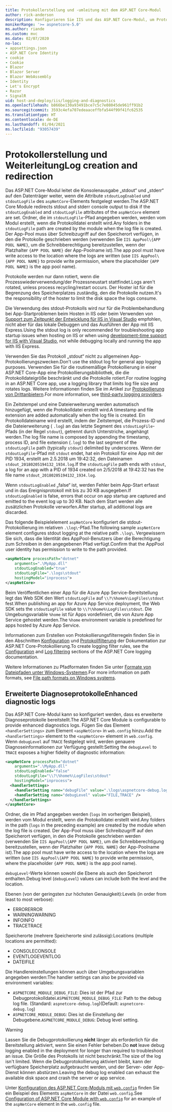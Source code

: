 ```yaml
---
title: Protokollerstellung und -umleitung mit dem ASP.NET Core-Modul
author: rick-anderson
description: Konfigurieren Sie IIS und das ASP.NET Core-Modul, um Protokolle und Diagnoseinformationen aufzuzeichnen.
monikerRange: '>= aspnetcore-5.0'
ms.author: riande
ms.custom: mvc
ms.date: 02/07/2020
no-loc:
- appsettings.json
- ASP.NET Core Identity
- cookie
- Cookie
- Blazor
- Blazor Server
- Blazor WebAssembly
- Identity
- Let's Encrypt
- Razor
- SignalR
uid: host-and-deploy/iis/logging-and-diagnostics
ms.openlocfilehash: b866be130a93491bce7c5c7e08045de961ff91b2
ms.sourcegitcommit: 3593c4efa707edeaaceffbfa544f99f41fc62535
ms.translationtype: HT
ms.contentlocale: de-DE
ms.lasthandoff: 01/04/2021
ms.locfileid: "93057439"
---
```

# <a name="log-creation-and-redirection"></a><span data-ttu-id="efb0e-103">Protokollerstellung und Weiterleitung</span><span class="sxs-lookup"><span data-stu-id="efb0e-103">Log creation and redirection</span></span>

<span data-ttu-id="efb0e-104">Das ASP.NET Core-Modul leitet die Konsolenausgabe „stdout“ und „stderr“ auf den Datenträger weiter, wenn die Attribute `stdoutLogEnabled` und `stdoutLogFile` des `aspNetCore`-Elements festgelegt werden.</span><span class="sxs-lookup"><span data-stu-id="efb0e-104">The ASP.NET Core Module redirects stdout and stderr console output to disk if the `stdoutLogEnabled` and `stdoutLogFile` attributes of the `aspNetCore` element are set.</span></span> <span data-ttu-id="efb0e-105">Ordner, die im `stdoutLogFile`-Pfad angegeben werden, werden vom Modul erstellt, wenn die Protokolldatei erstellt wird.</span><span class="sxs-lookup"><span data-stu-id="efb0e-105">Any folders in the `stdoutLogFile` path are created by the module when the log file is created.</span></span> <span data-ttu-id="efb0e-106">Der App-Pool muss über Schreibzugriff auf den Speicherort verfügen, in den die Protokolle geschrieben werden (verwenden Sie `IIS AppPool\{APP POOL NAME}`, um die Schreibberechtigung bereitzustellen, wenn der Platzhalter `{APP POOL NAME}` der App-Poolname ist).</span><span class="sxs-lookup"><span data-stu-id="efb0e-106">The app pool must have write access to the location where the logs are written (use `IIS AppPool\{APP POOL NAME}` to provide write permission, where the placeholder `{APP POOL NAME}` is the app pool name).</span></span>

<span data-ttu-id="efb0e-107">Protokolle werden nur dann rotiert, wenn die Prozesswiederverwendung/der Prozessneustart stattfindet.</span><span class="sxs-lookup"><span data-stu-id="efb0e-107">Logs aren't rotated, unless process recycling/restart occurs.</span></span> <span data-ttu-id="efb0e-108">Der Hoster ist für die Begrenzung des Speicherplatzes zuständig, den die Protokolle nutzen.</span><span class="sxs-lookup"><span data-stu-id="efb0e-108">It's the responsibility of the hoster to limit the disk space the logs consume.</span></span>

<span data-ttu-id="efb0e-109">Die Verwendung des stdout-Protokolls wird nur für die Problembehandlung bei App-Startproblemen beim Hosten in IIS oder beim Verwenden von [Support zum Zeitpunkt der Entwicklung für IIS in Visual Studio](xref:host-and-deploy/iis/development-time-iis-support) empfohlen, nicht aber für das lokale Debuggen und das Ausführen der App mit IIS Express.</span><span class="sxs-lookup"><span data-stu-id="efb0e-109">Using the stdout log is only recommended for troubleshooting app startup issues when hosting on IIS or when using [development-time support for IIS with Visual Studio](xref:host-and-deploy/iis/development-time-iis-support), not while debugging locally and running the app with IIS Express.</span></span>

<span data-ttu-id="efb0e-110">Verwenden Sie das Protokoll „stdout“ nicht zu allgemeinen App-Protokollierungszwecken.</span><span class="sxs-lookup"><span data-stu-id="efb0e-110">Don't use the stdout log for general app logging purposes.</span></span> <span data-ttu-id="efb0e-111">Verwenden Sie für die routinemäßige Protokollierung in einer ASP.NET Core-App eine Protokollierungsbibliothek, die die Protokolldateigröße beschränkt und die Protokolle rotiert.</span><span class="sxs-lookup"><span data-stu-id="efb0e-111">For routine logging in an ASP.NET Core app, use a logging library that limits log file size and rotates logs.</span></span> <span data-ttu-id="efb0e-112">Weitere Informationen finden Sie im Artikel zur [Protokollierung von Drittanbietern](xref:fundamentals/logging/index#third-party-logging-providers).</span><span class="sxs-lookup"><span data-stu-id="efb0e-112">For more information, see [third-party logging providers](xref:fundamentals/logging/index#third-party-logging-providers).</span></span>

<span data-ttu-id="efb0e-113">Ein Zeitstempel und eine Dateierweiterung werden automatisch hinzugefügt, wenn die Protokolldatei erstellt wird.</span><span class="sxs-lookup"><span data-stu-id="efb0e-113">A timestamp and file extension are added automatically when the log file is created.</span></span> <span data-ttu-id="efb0e-114">Ein Protokolldateiname wird erstellt, indem der Zeitstempel, die Prozess-ID und die Dateierweiterung ( `.log`) an das letzte Segment des `stdoutLogFile`-Pfads (in der Regel `stdout`), getrennt durch Unterstriche, angehängt werden.</span><span class="sxs-lookup"><span data-stu-id="efb0e-114">The log file name is composed by appending the timestamp, process ID, and file extension (`.log`) to the last segment of the `stdoutLogFile` path (typically `stdout`) delimited by underscores.</span></span> <span data-ttu-id="efb0e-115">Wenn der `stdoutLogFile`-Pfad mit `stdout` endet, hat ein Protokoll für eine App mit der PID 1934, erstellt am 2.5.2018 um 19:42:32, den Dateinamen `stdout_20180205194132_1934.log`.</span><span class="sxs-lookup"><span data-stu-id="efb0e-115">If the `stdoutLogFile` path ends with `stdout`, a log for an app with a PID of 1934 created on 2/5/2018 at 19:42:32 has the file name `stdout_20180205194132_1934.log`.</span></span>

<span data-ttu-id="efb0e-116">Wenn `stdoutLogEnabled` „false“ ist, werden Fehler beim App-Start erfasst und in das Ereignisprotokoll mit bis zu 30 KB ausgegeben.</span><span class="sxs-lookup"><span data-stu-id="efb0e-116">If `stdoutLogEnabled` is false, errors that occur on app startup are captured and emitted to the event log up to 30 KB.</span></span> <span data-ttu-id="efb0e-117">Nach dem Start werden alle zusätzlichen Protokolle verworfen.</span><span class="sxs-lookup"><span data-stu-id="efb0e-117">After startup, all additional logs are discarded.</span></span>

<span data-ttu-id="efb0e-118">Das folgende Beispielelement `aspNetCore` konfiguriert die stdout-Protokollierung im relativen `.\log\`-Pfad.</span><span class="sxs-lookup"><span data-stu-id="efb0e-118">The following sample `aspNetCore` element configures stdout logging at the relative path `.\log\`.</span></span> <span data-ttu-id="efb0e-119">Vergewissern Sie sich, dass die Identität des AppPool-Benutzers über die Berechtigung zum Schreiben in den angegebenen Pfad verfügt.</span><span class="sxs-lookup"><span data-stu-id="efb0e-119">Confirm that the AppPool user identity has permission to write to the path provided.</span></span>

```xml
<aspNetCore processPath="dotnet"
    arguments=".\MyApp.dll"
    stdoutLogEnabled="true"
    stdoutLogFile=".\logs\stdout"
    hostingModel="inprocess">
</aspNetCore>
```

<span data-ttu-id="efb0e-120">Beim Veröffentlichen einer App für die Azure App Service-Bereitstellung legt das Web SDK den Wert `stdoutLogFile` auf `\\?\%home%\LogFiles\stdout` fest.</span><span class="sxs-lookup"><span data-stu-id="efb0e-120">When publishing an app for Azure App Service deployment, the Web SDK sets the `stdoutLogFile` value to `\\?\%home%\LogFiles\stdout`.</span></span> <span data-ttu-id="efb0e-121">Die Umgebungsvariable `%home` ist für Apps vordefiniert, die von Azure App Service gehostet werden.</span><span class="sxs-lookup"><span data-stu-id="efb0e-121">The `%home` environment variable is predefined for apps hosted by Azure App Service.</span></span>

<span data-ttu-id="efb0e-122">Informationen zum Erstellen von Protokollierungsfilterregeln finden Sie in den Abschnitten [Konfiguration](xref:fundamentals/logging/index#log-filtering) und [Protokollfilterung](xref:fundamentals/logging/index#log-filtering) der Dokumentation zur ASP.NET Core-Protokollierung.</span><span class="sxs-lookup"><span data-stu-id="efb0e-122">To create logging filter rules, see the [Configuration](xref:fundamentals/logging/index#log-filtering) and [Log filtering](xref:fundamentals/logging/index#log-filtering) sections of the ASP.NET Core logging documentation.</span></span>

<span data-ttu-id="efb0e-123">Weitere Informationen zu Pfadformaten finden Sie unter [Formate von Dateipfaden unter Windows-Systemen](/dotnet/standard/io/file-path-formats).</span><span class="sxs-lookup"><span data-stu-id="efb0e-123">For more information on path formats, see [File path formats on Windows systems](/dotnet/standard/io/file-path-formats).</span></span>

## <a name="enhanced-diagnostic-logs"></a><span data-ttu-id="efb0e-124">Erweiterte Diagnoseprotokolle</span><span class="sxs-lookup"><span data-stu-id="efb0e-124">Enhanced diagnostic logs</span></span>

<span data-ttu-id="efb0e-125">Das ASP.NET Core-Modul kann so konfiguriert werden, dass es erweiterte Diagnoseprotokolle bereitstellt.</span><span class="sxs-lookup"><span data-stu-id="efb0e-125">The ASP.NET Core Module is configurable to provide enhanced diagnostics logs.</span></span> <span data-ttu-id="efb0e-126">Fügen Sie das Element `<handlerSettings>` zum Element `<aspNetCore>` in `web.config` hinzu.</span><span class="sxs-lookup"><span data-stu-id="efb0e-126">Add the `<handlerSettings>` element to the `<aspNetCore>` element in `web.config`.</span></span> <span data-ttu-id="efb0e-127">Wenn `debugLevel` auf `TRACE` festgelegt wird, werden genauere Diagnoseinformationen zur Verfügung gestellt:</span><span class="sxs-lookup"><span data-stu-id="efb0e-127">Setting the `debugLevel` to `TRACE` exposes a higher fidelity of diagnostic information:</span></span>

```xml
<aspNetCore processPath="dotnet"
    arguments=".\MyApp.dll"
    stdoutLogEnabled="false"
    stdoutLogFile="\\?\%home%\LogFiles\stdout"
    hostingModel="inprocess">
  <handlerSettings>
    <handlerSetting name="debugFile" value=".\logs\aspnetcore-debug.log" />
    <handlerSetting name="debugLevel" value="FILE,TRACE" />
  </handlerSettings>
</aspNetCore>
```

<span data-ttu-id="efb0e-128">Ordner, die im Pfad angegeben werden (`logs` im vorherigen Beispiel), werden vom Modul erstellt, wenn die Protokolldatei erstellt wird.</span><span class="sxs-lookup"><span data-stu-id="efb0e-128">Any folders in the path (`logs` in the preceding example) are created by the module when the log file is created.</span></span> <span data-ttu-id="efb0e-129">Der App-Pool muss über Schreibzugriff auf den Speicherort verfügen, in den die Protokolle geschrieben werden (verwenden Sie `IIS AppPool\{APP POOL NAME}`, um die Schreibberechtigung bereitzustellen, wenn der Platzhalter `{APP POOL NAME}` der App-Poolname ist).</span><span class="sxs-lookup"><span data-stu-id="efb0e-129">The app pool must have write access to the location where the logs are written (use `IIS AppPool\{APP POOL NAME}` to provide write permission, where the placeholder `{APP POOL NAME}` is the app pool name).</span></span>

<span data-ttu-id="efb0e-130">`debugLevel`-Werte können sowohl die Ebene als auch den Speicherort enthalten.</span><span class="sxs-lookup"><span data-stu-id="efb0e-130">Debug level (`debugLevel`) values can include both the level and the location.</span></span>

<span data-ttu-id="efb0e-131">Ebenen (von der geringsten zur höchsten Genauigkeit):</span><span class="sxs-lookup"><span data-stu-id="efb0e-131">Levels (in order from least to most verbose):</span></span>

* <span data-ttu-id="efb0e-132">ERROR</span><span class="sxs-lookup"><span data-stu-id="efb0e-132">ERROR</span></span>
* <span data-ttu-id="efb0e-133">WARNING</span><span class="sxs-lookup"><span data-stu-id="efb0e-133">WARNING</span></span>
* <span data-ttu-id="efb0e-134">INFO</span><span class="sxs-lookup"><span data-stu-id="efb0e-134">INFO</span></span>
* <span data-ttu-id="efb0e-135">TRACE</span><span class="sxs-lookup"><span data-stu-id="efb0e-135">TRACE</span></span>

<span data-ttu-id="efb0e-136">Speicherorte (mehrere Speicherorte sind zulässig):</span><span class="sxs-lookup"><span data-stu-id="efb0e-136">Locations (multiple locations are permitted):</span></span>

* <span data-ttu-id="efb0e-137">CONSOLE</span><span class="sxs-lookup"><span data-stu-id="efb0e-137">CONSOLE</span></span>
* <span data-ttu-id="efb0e-138">EVENTLOG</span><span class="sxs-lookup"><span data-stu-id="efb0e-138">EVENTLOG</span></span>
* <span data-ttu-id="efb0e-139">DATEI</span><span class="sxs-lookup"><span data-stu-id="efb0e-139">FILE</span></span>

<span data-ttu-id="efb0e-140">Die Handlereinstellungen können auch über Umgebungsvariablen angegeben werden:</span><span class="sxs-lookup"><span data-stu-id="efb0e-140">The handler settings can also be provided via environment variables:</span></span>

* <span data-ttu-id="efb0e-141">`ASPNETCORE_MODULE_DEBUG_FILE`: Dies ist der Pfad zur Debugprotokolldatei.</span><span class="sxs-lookup"><span data-stu-id="efb0e-141">`ASPNETCORE_MODULE_DEBUG_FILE`: Path to the debug log file.</span></span> <span data-ttu-id="efb0e-142">(Standard: `aspnetcore-debug.log`)</span><span class="sxs-lookup"><span data-stu-id="efb0e-142">(Default: `aspnetcore-debug.log`)</span></span>
* <span data-ttu-id="efb0e-143">`ASPNETCORE_MODULE_DEBUG`: Dies ist die Einstellung der Debugebene.</span><span class="sxs-lookup"><span data-stu-id="efb0e-143">`ASPNETCORE_MODULE_DEBUG`: Debug level setting.</span></span>

> [!WARNING]
> <span data-ttu-id="efb0e-144">Lassen Sie die Debugprotokollierung **nicht** länger als erforderlich für die Bereitstellung aktiviert, wenn Sie einen Fehler beheben.</span><span class="sxs-lookup"><span data-stu-id="efb0e-144">Do **not** leave debug logging enabled in the deployment for longer than required to troubleshoot an issue.</span></span> <span data-ttu-id="efb0e-145">Die Größe des Protokolls ist nicht beschränkt.</span><span class="sxs-lookup"><span data-stu-id="efb0e-145">The size of the log isn't limited.</span></span> <span data-ttu-id="efb0e-146">Wenn die Debugprotokollierung aktiviert bleibt, kann der verfügbare Speicherplatz aufgebraucht werden, und der Server- oder App-Dienst können abstürzen.</span><span class="sxs-lookup"><span data-stu-id="efb0e-146">Leaving the debug log enabled can exhaust the available disk space and crash the server or app service.</span></span>

<span data-ttu-id="efb0e-147">Unter [Konfiguration des ASP.NET Core-Moduls mit `web.config`](xref:host-and-deploy/iis/web-config#configuration-of-aspnet-core-module-with-webconfig) finden Sie ein Beispiel des Elements `aspNetCore` in der Datei `web.config`.</span><span class="sxs-lookup"><span data-stu-id="efb0e-147">See [Configuration of ASP.NET Core Module with `web.config`](xref:host-and-deploy/iis/web-config#configuration-of-aspnet-core-module-with-webconfig) for an example of the `aspNetCore` element in the `web.config` file.</span></span>
